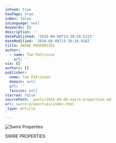 ```yaml
---
inFeed: true
hasPage: true
inNav: false
inLanguage: null
keywords: []
description: ''
datePublished: '2016-08-08T13:30:58.811Z'
dateModified: '2016-08-08T13:30:16.916Z'
title: SWIRE PROPERTIES
author:
  - name: Tom Pattinson
    url: ''
via: {}
authors: []
publisher:
  name: Tom Pattinson
  domain: null
  url: ''
  favicon: null
starred: false
sourcePath: _posts/2016-08-08-swire-properties.md
url: swire-properties/index.html
_type: Article

---
```

![Swire Properties](https://the-grid-user-content.s3-us-west-2.amazonaws.com/18f7a94f-b987-4cbd-bb1c-b132c5eacfa9.png)

SWIRE PROPERTIES